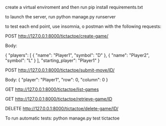 create a virtual enviroment and then run pip install requirements.txt

to launch the server, run python manage.py runserver

to test each end point, use insomnia, o postman with the following requests:

POST
http://127.0.0.1:8000/tictactoe/create-game/

Body:

{
  "players": [
    { "name": "Player1", "symbol": "D" },
    { "name": "Player2", "symbol": "L" }
  ],
  "starting_player": "Player1"
}

POST
http://127.0.0.1:8000/tictactoe/submit-move/ID/

Body:
{
  "player": "Player1",
  "row": 0,
  "column": 0
}

GET
http://127.0.0.1:8000/tictactoe/list-games

GET
http://127.0.0.1:8000/tictactoe/retrieve-game/ID

DELETE
http://127.0.0.1:8000/tictactoe/delete-game/ID/



To run automatic tests:
python manage.py test tictactoe
